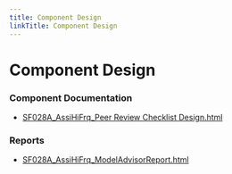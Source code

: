 ```yaml
---
title: Component Design
linkTitle: Component Design
---
```


# Component Design
### Component Documentation

- [SF028A_AssiHiFrq_Peer Review Checklist Design.html](Doc/SF028A_AssiHiFrq_Peer%20Review%20Checklist%20Design.html)

### Reports

- [SF028A_AssiHiFrq_ModelAdvisorReport.html](Reports/SF028A_AssiHiFrq_ModelAdvisorReport.html)

